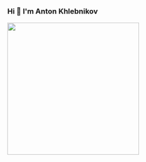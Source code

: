 ### Hi 👋 I'm Anton Khlebnikov
<img src="https://komarev.com/ghpvc/?username=your-github-username&style=for-the-badge&color=lightgrey" alt=""/>
<div id="header" align="left">
  <img src="https://media0.giphy.com/media/gjrYDwbjnK8x36xZIO/giphy.gif?cid=ecf05e47rg8wnzt5hmy29oftog1vret7mcocqvz9cgkeyyra&ep=v1_gifs_related&rid=giphy.gif&ct=s" width="300"/>
</div>

<!--
**KhlebAnton/KhlebAnton** is a ✨ _special_ ✨ repository because its `README.md` (this file) appears on your GitHub profile.

Here are some ideas to get you started:

- 🔭 I’m currently working on ...
- 🌱 I’m currently learning ...
- 👯 I’m looking to collaborate on ...
- 🤔 I’m looking for help with ...
- 💬 Ask me about ...
- 📫 How to reach me: ...
- 😄 Pronouns: ...
- ⚡ Fun fact: ...
-->
